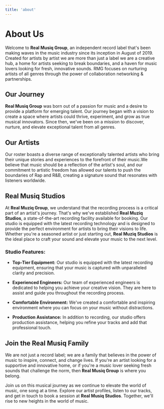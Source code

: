 ```yaml
---
title: 'about'
---
```


# About Us

Welcome to **Real Musiq Group**, an independent record label that's been making waves in the music industry since its inception in August of 2019. Created for artists by artist we are more than just a label we are a creative hub, a home for artists seeking to break boundaries, and a haven for music lovers looking for fresh, innovative sounds. RMG focuses on nurturing artists of all genres through the power of collaboration networking & partnerships.

## Our Journey

**Real Musiq Group** was born out of a passion for music and a desire to provide a platform for emerging talent. Our journey began with a vision to create a space where artists could thrive, experiment, and grow as true musical innovators. Since then, we've been on a mission to discover, nurture, and elevate exceptional talent from all genres.

## Our Artists

Our roster boasts a diverse range of exceptionally talented artists who bring their unique stories and experiences to the forefront of their music.We believe that music should be a reflection of the artist's soul, and our commitment to artistic freedom has allowed our talents to push the boundaries of Rap and R&B, creating a signature sound that resonates with listeners worldwide.

## Real Musiq Studios

At **Real Muziq Group**, we understand that the recording process is a critical part of an artist's journey. That's why we've established **Real Muziq Studios**, a state-of-the-art recording facility available for booking. Our studio is equipped with the latest recording technology and is designed to provide the perfect environment for artists to bring their visions to life. Whether you're a seasoned artist or just starting out, **Real Muziq Studios** is the ideal place to craft your sound and elevate your music to the next level.

### Studio Features:

-   **Top-Tier Equipment:** Our studio is equipped with the latest recording equipment, ensuring that your music is captured with unparalleled clarity and precision.

-   **Experienced Engineers:** Our team of experienced engineers is dedicated to helping you achieve your creative vision. They are here to assist and guide you throughout the recording process.

-   **Comfortable Environment:** We've created a comfortable and inspiring environment where you can focus on your music without distractions.

-   **Production Assistance:** In addition to recording, our studio offers production assistance, helping you refine your tracks and add that professional touch.

## Join the Real Musiq Family

We are not just a record label; we are a family that believes in the power of music to inspire, connect, and change lives. If you're an artist looking for a supportive and innovative home, or if you're a music lover seeking fresh sounds that challenge the norm, then **Real Musiq Group** is where you belong.

Join us on this musical journey as we continue to elevate the world of music, one song at a time. Explore our artist profiles, listen to our tracks, and get in touch to book a session at **Real Musiq Studios**. Together, we'll rise to new heights in the world of music.
